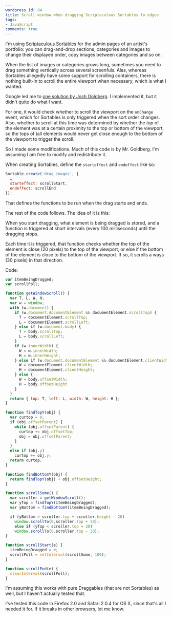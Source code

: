 ```yaml
---
wordpress_id: 84
title: Scroll window when dragging Scriptaculous Sortables to edges
tags:
- JavaScript
comments: true
---
```

I'm using <a href="http://wiki.script.aculo.us/scriptaculous/show/Sortable.create">Scriptaculous Sortables</a> for the admin pages of an artist's portfolio: you can drag-and-drop sections, categories and images to change their displayed order, copy images between categories and so on.

When the list of images or categories grows long, sometimes you need to drag something vertically across several screenfuls. Alas, whereas Sortables allegedly have some support for scrolling containers, there is nothing built-in to scroll the entire viewport when necessary, which is what I wanted.

Google led me to <a href="http://wiki.script.aculo.us/scriptaculous/discuss/Sortables#discuss_3347">one solution by Josh Goldberg</a>. I implemented it, but it didn't quite do what I want.

For one, it would check whether to scroll the viewport on the <code>onChange</code> event, which for Sortables is only triggered when the sort order changes. Also, whether to scroll at this time was determined by whether the <em>top</em> of the element was at a certain proximity to the top or bottom of the viewport, so the tops of tall elements would never get close enough to the bottom of the viewport to trigger the scroll.

So I made some modifications. Much of this code is by Mr. Goldberg. I'm assuming I am free to modify and redistribute it.

<!--more-->

When creating Sortables, define the <code>starteffect</code> and <code>endeffect</code> like so:

``` javascript
Sortable.create('drag_images', {
  …
  starteffect: scrollStart,
  endeffect: scrollEnd
});
```

That defines the functions to be run when the drag starts and ends.

The rest of the code follows. The idea of it is this:

When you start dragging, what element is being dragged is stored, and a function is triggered at short intervals (every 100 milliseconds) until the dragging stops.

Each time it is triggered, that function checks whether the top of the element is close (20 pixels) to the top of the viewport, or else if the bottom of the element is close to the bottom of the viewport. If so, it scrolls a ways (30 pixels) in that direction.

Code:

``` javascript
var itemBeingDragged;
var scrollPoll;

function getWindowScroll() {
  var T, L, W, H;
  var w = window;
  with (w.document) {
    if (w.document.documentElement && documentElement.scrollTop) {
      T = documentElement.scrollTop;
      L = documentElement.scrollLeft;
    } else if (w.document.body) {
      T = body.scrollTop;
      L = body.scrollLeft;
    }
    if (w.innerWidth) {
      W = w.innerWidth;
      H = w.innerHeight;
    } else if (w.document.documentElement && documentElement.clientWidth) {
      W = documentElement.clientWidth;
      H = documentElement.clientHeight;
    } else {
      W = body.offsetWidth;
      H = body.offsetHeight
    }
  }
  return { top: T, left: L, width: W, height: H };
}

function findTopY(obj) {
  var curtop = 0;
  if (obj.offsetParent) {
    while (obj.offsetParent) {
      curtop += obj.offsetTop;
      obj = obj.offsetParent;
    }
  }
  else if (obj.y)
    curtop += obj.y;
  return curtop;
}

function findBottomY(obj) {
  return findTopY(obj) + obj.offsetHeight;
}

function scrollSome() {
  var scroller = getWindowScroll();
  var yTop = findTopY(itemBeingDragged);
  var yBottom = findBottomY(itemBeingDragged);

  if (yBottom > scroller.top + scroller.height - 20)
    window.scrollTo(0,scroller.top + 30);
    else if (yTop < scroller.top + 20)
    window.scrollTo(0,scroller.top - 30);
}

function scrollStart(e) {
  itemBeingDragged = e;
  scrollPoll = setInterval(scrollSome, 100);
}

function scrollEnd(e) {
  clearInterval(scrollPoll);
}
```

I'm assuming this works with pure Draggables (that are not Sortables) as well, but I haven't actually tested that.

I've tested this code in Firefox 2.0 and Safari 2.0.4 for OS X, since that's all I needed it for. If it breaks in other browsers, let me know.

